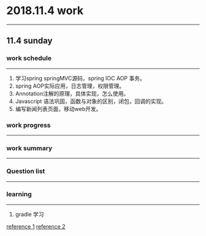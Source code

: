 # 2018.11.4 work

---
## 11.4 sunday 
### work schedule

---

1. 学习spring springMVC源码，spring IOC AOP 事务。
2. spring AOP实际应用，日志管理，权限管理。
3. Annotation注解的原理，具体实现，怎么使用。
4. Javascript 语法巩固，函数与对象的区别，闭包，回调的实现。
5. 编写新闻列表页面，移动web开发。

### work progress

---

### work summary

---

### Question list

---
### learning

---

1. gradle 学习

[reference 1](https://www.cnblogs.com/1540340840qls/p/7860803.html)
[reference 2](https://blog.csdn.net/u013310075/article/details/80707098)
